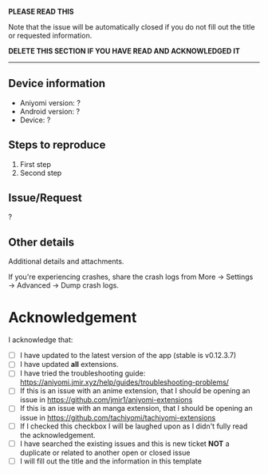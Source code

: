 **PLEASE READ THIS**

Note that the issue will be automatically closed if you do not fill out the title or requested information.

**DELETE THIS SECTION IF YOU HAVE READ AND ACKNOWLEDGED IT**

---

## Device information
* Aniyomi version: ?
* Android version: ?
* Device: ?

## Steps to reproduce
1. First step
2. Second step

## Issue/Request
?

## Other details
Additional details and attachments.

If you're experiencing crashes, share the crash logs from More → Settings → Advanced → Dump crash logs.

# Acknowledgement

I acknowledge that:

- [ ] I have updated to the latest version of the app (stable is v0.12.3.7)
- [ ] I have updated **all** extensions.
- [ ] I have tried the troubleshooting guide: https://aniyomi.jmir.xyz/help/guides/troubleshooting-problems/
- [ ] If this is an issue with an anime extension, that I should be opening an issue in https://github.com/jmir1/aniyomi-extensions
- [ ] If this is an issue with an manga extension, that I should be opening an issue in https://github.com/tachiyomi/tachiyomi-extensions
- [ ] If I checked this checkbox I will be laughed upon as I didn't fully read the acknowledgement.
- [ ] I have searched the existing issues and this is new ticket **NOT** a duplicate or related to another open or closed issue
- [ ] I will fill out the title and the information in this template